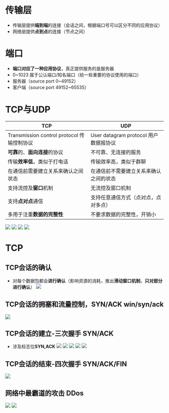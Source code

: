# 传输层
-   传输层提供**端到端**的连接（会话之间，根据端口号可以区分不同的应用协议）
-   网络层提供**点到点**的连接（节点之间）

# 端口
- **端口对应了一种应用协议**，真正提供服务的是服务器
- 0~1023 属于公认端口/知名端口（给一些重要的协议使用的端口）
- 服务器（source port 0~49152）
- 客户端（source port 49152~65535）

# TCP与UDP
| TCP                                  | UDP                            |
|--------------------------------------|--------------------------------|
| Transmission control protocol 传输控制协议 | User datagram protocol 用户数据报协议 |
| **可靠**的、**面向连接**的协议                          | 不可靠、无连接的服务                     |
| 传输**效率低**，类似于打电话                         | 传输效率高，类似于群聊                    |
| 在通信前需要建立关系来确认之间状态                    | 在通信前不需要建立关系来确认之间的状态            |
| 支持流控及**窗口**机制                            | 无流控及窗口机制                       |
| 支持**点对点**通信                              | 支持任意通信方式（点对点，点对多点）             |
| 多用于注重**数据的完整性**                          | 不要求数据的完整性，开销小                  |

![](../photo/Pasted%20image%2020221003175439.png)
![](../photo/Pasted%20image%2020221003212033.png)
![](../photo/Pasted%20image%2020221003175447.png)
![](../photo/Pasted%20image%2020221003175453.png)

# TCP
## TCP会话的确认
- 对每个数据包都会**进行确认**（影响资源的消耗，推出**滑动窗口机制**，**只对部分进行确认**）
![](../photo/Pasted%20image%2020221003200140.png)

## TCP会话的拥塞和流量控制，SYN/ACK win/syn/ack
![](../photo/Pasted%20image%2020221003202830.png)

## TCP会话的建立-三次握手 SYN/ACK
- 涉及标志位**SYN,ACK**
![](../photo/Pasted%20image%2020221003195746.png)
![](../photo/Pasted%20image%2020221003195754.png)
![](../photo/Pasted%20image%2020221003195858.png)
![](../photo/Pasted%20image%2020221003195910.png)
![](../photo/Pasted%20image%2020221003195954.png)
## TCP会话的结束-四次握手 SYN/ACK/FIN
![](../photo/Pasted%20image%2020221003203817.png)

## 网络中最霸道的攻击 DDos
![](../photo/Pasted%20image%2020221003205053.png)
![](../photo/Pasted%20image%2020221003205059.png)
